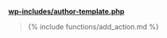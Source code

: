 <p><b><a href="https://developer.wordpress.org/reference/files/wp-includes/author-template.php/">wp-includes/author-template.php</a></b></p>

<blockquote>

{% include functions/add_action.md %}

</blockquote>
